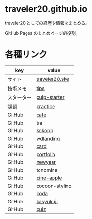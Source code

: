# traveler20.github.io

traveler20 としての経歴や情報をまとめる。

GitHub Pages のまとめページ的役割。

# 各種リンク

| key        | value                                                         |
| ---------- | ------------------------------------------------------------- |
| サイト     | [traveler20.site](https://traveler20.site/)                   |
| 技術メモ   | [tips](https://github.com/traveler20/tips)                    |
| スターター | [gulp-starter](https://github.com/traveler20/gulp-starter)    |
| 課題       | [practice](https://github.com/traveler20/practice)            |
| GitHub     | [cafe](https://traveler20.github.io/cafe)                     |
| GitHub     | [tra](https://traveler20.github.io/tra)                       |
| GitHub     | [kokopp](https://traveler20.github.io/kokopp)                 |
| GitHub     | [wdlanding](https://traveler20.github.io/wdlanding)           |
| GitHub     | [card](https://traveler20.github.io/card)                     |
| GitHub     | [portfolio](https://traveler20.github.io/portfolio)           |
| GitHub     | [newyear](https://traveler20.github.io/newyear)               |
| GitHub     | [tonomine](https://traveler20.github.io/tonomine)             |
| GitHub     | [pine-apple](https://traveler20.github.io/pine-apple)         |
| GitHub     | [cocoon-styling](https://traveler20.github.io/cocoon-styling) |
| GitHub     | [coda](https://traveler20.github.io/coda)                     |
| GitHub     | [kasyukuji](https://traveler20.github.io/kasyukuji)           |
| GitHub     | [quiz](https://traveler20.github.io/quiz)                     |
